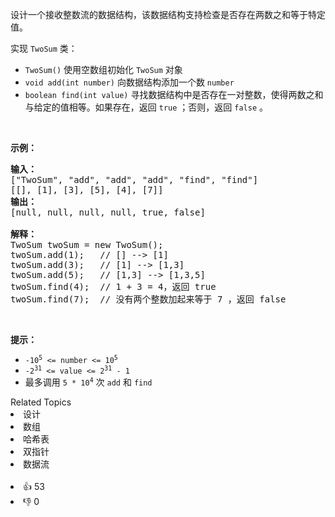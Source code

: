 <p>设计一个接收整数流的数据结构，该数据结构支持检查是否存在两数之和等于特定值。</p>

<p>实现 <code>TwoSum</code> 类：</p>

<ul>
	<li><code>TwoSum()</code> 使用空数组初始化 <code>TwoSum</code> 对象</li>
	<li><code>void add(int number)</code> 向数据结构添加一个数 <code>number</code></li>
	<li><code>boolean find(int value)</code> 寻找数据结构中是否存在一对整数，使得两数之和与给定的值相等。如果存在，返回 <code>true</code> ；否则，返回 <code>false</code> 。</li>
</ul>

<p> </p>

<p><strong>示例：</strong></p>

<pre>
<strong>输入：</strong>
["TwoSum", "add", "add", "add", "find", "find"]
[[], [1], [3], [5], [4], [7]]
<strong>输出：</strong>
[null, null, null, null, true, false]

<strong>解释：</strong>
TwoSum twoSum = new TwoSum();
twoSum.add(1);   // [] --> [1]
twoSum.add(3);   // [1] --> [1,3]
twoSum.add(5);   // [1,3] --> [1,3,5]
twoSum.find(4);  // 1 + 3 = 4，返回 true
twoSum.find(7);  // 没有两个整数加起来等于 7 ，返回 false</pre>

<p> </p>

<p><strong>提示：</strong></p>

<ul>
	<li><code>-10<sup>5</sup> <= number <= 10<sup>5</sup></code></li>
	<li><code>-2<sup>31</sup> <= value <= 2<sup>31</sup> - 1</code></li>
	<li>最多调用 <code>5 * 10<sup>4</sup></code> 次 <code>add</code> 和 <code>find</code></li>
</ul>
<div><div>Related Topics</div><div><li>设计</li><li>数组</li><li>哈希表</li><li>双指针</li><li>数据流</li></div></div><br><div><li>👍 53</li><li>👎 0</li></div>